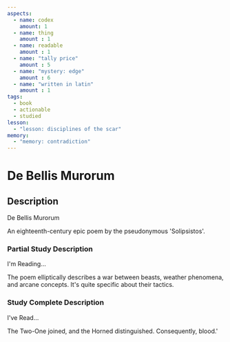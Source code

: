 ```yaml
---
aspects: 
  - name: codex
    amount: 1
  - name: thing
    amount : 1
  - name: readable
    amount : 1
  - name: "tally price"
    amount : 5
  - name: "mystery: edge"
    amount : 6
  - name: "written in latin"
    amount : 1
tags:
  - book
  - actionable
  - studied
lesson:
  - "lesson: disciplines of the scar"
memory:
  - "memory: contradiction"
---
```


# De Bellis Murorum

## Description
De Bellis Murorum

An eighteenth-century epic poem by the pseudonymous 'Solipsistos'.
### Partial Study Description
I'm Reading...

The poem elliptically describes a war between beasts, weather phenomena, and arcane concepts. It's quite specific about their tactics.
### Study Complete Description
I've Read...

The Two-One joined, and the Horned distinguished. Consequently, blood.'